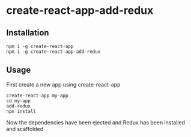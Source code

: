 # create-react-app-add-redux

## Installation
```
npm i -g create-react-app
npm i -g create-react-app-add-redux
```
## Usage
First create a new app using create-react-app

```
create-react-app my-app
cd my-app
add-redux
npm install
```

Now the dependencies have been ejected
and Redux has been installed and scaffolded
